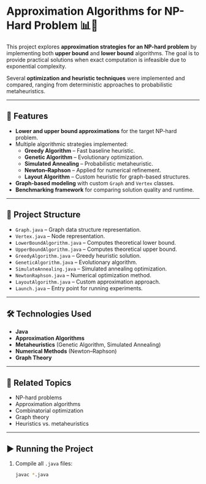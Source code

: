 # Approximation Algorithms for NP-Hard Problem 📊🔢

This project explores **approximation strategies for an NP-hard problem** by implementing both **upper bound** and **lower bound** algorithms. The goal is to provide practical solutions when exact computation is infeasible due to exponential complexity.

Several **optimization and heuristic techniques** were implemented and compared, ranging from deterministic approaches to probabilistic metaheuristics.

---

## 🚀 Features
- **Lower and upper bound approximations** for the target NP-hard problem.
- Multiple algorithmic strategies implemented:
  - **Greedy Algorithm** – Fast baseline heuristic.
  - **Genetic Algorithm** – Evolutionary optimization.
  - **Simulated Annealing** – Probabilistic metaheuristic.
  - **Newton–Raphson** – Applied for numerical refinement.
  - **Layout Algorithm** – Custom heuristic for graph-based structures.
- **Graph-based modeling** with custom `Graph` and `Vertex` classes.
- **Benchmarking framework** for comparing solution quality and runtime.

---

## 📂 Project Structure
- `Graph.java` – Graph data structure representation.  
- `Vertex.java` – Node representation.  
- `LowerBoundAlgorithm.java` – Computes theoretical lower bound.  
- `UpperBoundAlgorithm.java` – Computes theoretical upper bound.  
- `GreedyAlgorithm.java` – Greedy heuristic solution.  
- `GeneticAlgorithm.java` – Evolutionary algorithm.  
- `SimulateAnnealing.java` – Simulated annealing optimization.  
- `NewtonRaphson.java` – Numerical optimization method.  
- `LayoutAlgorithm.java` – Custom approximation approach.  
- `Launch.java` – Entry point for running experiments.  

---

## 🛠️ Technologies Used
- **Java**  
- **Approximation Algorithms**  
- **Metaheuristics** (Genetic Algorithm, Simulated Annealing)  
- **Numerical Methods** (Newton–Raphson)  
- **Graph Theory**  

---

## 📌 Related Topics
- NP-hard problems  
- Approximation algorithms  
- Combinatorial optimization  
- Graph theory  
- Heuristics vs. metaheuristics  

---

## ▶️ Running the Project
1. Compile all `.java` files:
   ```bash
   javac *.java
